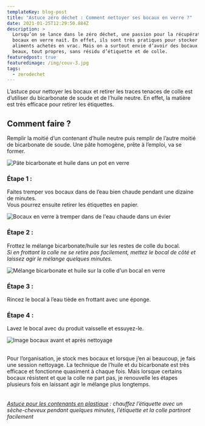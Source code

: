 ```yaml
---
templateKey: blog-post
title: "Astuce zéro déchet : Comment nettoyer ses bocaux en verre ?"
date: 2021-01-25T12:29:50.884Z
description: >
  Lorsqu’on se lance dans le zéro déchet, une passion pour la récupération de
  bocaux en verre nait. En effet, ils sont très pratiques pour stocker les
  aliments achetés en vrac. Mais on a surtout envie d’avoir des bocaux tout
  beaux, tout propres, sans résidu d’étiquette et de colle. 
featuredpost: true
featuredimage: /img/couv-3.jpg
tags:
  - zerodechet
---
```

L’astuce pour nettoyer les bocaux et retirer les traces tenaces de colle est d’utiliser du bicarbonate de soude et de l’huile neutre. En effet, la matière est très efficace pour retirer les étiquettes.

## Comment faire ?

Remplir la moitié d’un contenant d’huile neutre puis remplir de l’autre moitié de bicarbonate de soude. Une pâte homogène, prête à l’emploi, va se former.

![Pâte bicarbonate et huile dans un pot en verre ](/img/melange-huile-bicar.jpg "Mélange bicarbonate de soude et huile neutre ")

### Étape 1 :

Faites tremper vos bocaux dans de l’eau bien chaude pendant une dizaine de minutes.\
Vous pourrez ensuite retirer les étiquettes en papier.

![Bocaux en verre à tremper dans de l'eau chaude dans un évier ](/img/bocaux-a-tremper.jpg "Bocaux en verre ")

### Étape 2 :

Frottez le mélange bicarbonate/huile sur les restes de colle du bocal.\
*Si en frottant la colle ne se retire pas facilement, mettez le bocal de côté et laissez agir le mélange quelques minutes.*

![Mélange bicarbonate et huile sur la colle d'un bocal en verre ](/img/bocal.jpg "Action du mélange bicarbonate et huile ")

### Étape 3 :

Rincez le bocal à l’eau tiède en frottant avec une éponge.

### Étape 4 :

Lavez le bocal avec du produit vaisselle et essuyez-le.

![Image bocaux avant et après nettoyage ](/img/bocaux.png "Avant/après")

\
Pour l’organisation, je stock mes bocaux et lorsque j’en ai beaucoup, je fais une session nettoyage. La technique de l’huile et du bicarbonate est très efficace et fonctionne quasiment à chaque fois. Mais lorsque certains bocaux résistent et que la colle ne part pas, je renouvelle les étapes plusieurs fois en laissant agir le mélange plus longtemps.\
\
\
*<ins>Astuce pour les contenants en plastique</ins> : chauffez l’étiquette avec un sèche-cheveux pendant quelques minutes, l’étiquette et la colle partiront facilement*